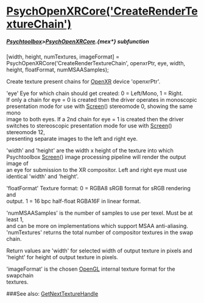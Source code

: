 # [PsychOpenXRCore('CreateRenderTextureChain')](PsychOpenXRCore-CreateRenderTextureChain) 
##### [Psychtoolbox](Psychtoolbox)>[PsychOpenXRCore](PsychOpenXRCore).{mex*} subfunction

[width, height, numTextures, imageFormat] = PsychOpenXRCore('CreateRenderTextureChain', openxrPtr, eye, width, height, floatFormat, numMSAASamples);

Create texture present chains for [OpenXR](OpenXR) device 'openxrPtr'.  
  
'eye' Eye for which chain should get created: 0 = Left/Mono, 1 = Right.  
If only a chain for eye = 0 is created then the driver operates in monoscopic  
presentation mode for use with [Screen](Screen)() stereomode 0, showing the same mono  
image to both eyes. If a 2nd chain for eye = 1 is created then the driver  
switches to stereoscopic presentation mode for use with [Screen](Screen)() stereomode 12,  
presenting separate images to the left and right eye.  
  
'width' and 'height' are the width x height of the texture into which  
Psychtoolbox [Screen](Screen)() image processing pipeline will render the output image of  
an eye for submission to the XR compositor. Left and right eye must use  
identical 'width' and 'height'.  
  
'floatFormat' Texture format: 0 = RGBA8 sRGB format for sRGB rendering and  
output. 1 = 16 bpc half-float RGBA16F in linear format.  
  
'numMSAASamples' is the number of samples to use per texel. Must be at least 1,  
and can be more on implementations which support MSAA anti-aliasing.  
'numTextures' returns the total number of compositor textures in the swap chain.  
  
Return values are 'width' for selected width of output texture in pixels and  
'height' for height of output texture in pixels.  
  
'imageFormat' is the chosen [OpenGL](OpenGL) internal texture format for the swapchain  
textures.  
  


###See also:
[GetNextTextureHandle](PsychOpenXRCore-GetNextTextureHandle)
